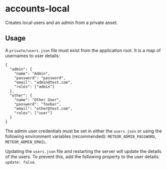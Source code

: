 # accounts-local

Creates local users and an admin from a private asset.

## Usage

A `private/users.json` file must exist from the application root. It is a map of usernames to user details:

```
{
  "admin": {
    "name": "Admin",
    "password": "password",
    "email": "admin@test.com",
    "roles": ["admin"]
  },
  "other": {
    "name": "Other User",
    "password": "foobar",
    "email": "other@test.com",
    "roles": ["user"]
  }
}
```

The admin user credentials must be set in either the `users.json` or using the following environment variables (recommended): `METEOR_ADMIN_PASSWORD`, `METEOR_ADMIN_EMAIL`.

Updating the `users.json` file and restarting the server will update the details of the users. To prevent this, add the following property to the user details: `update: false`.
